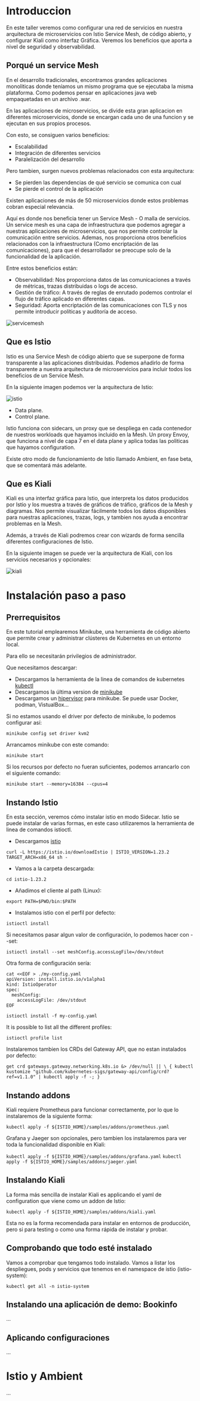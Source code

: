 # Introduccion

En este taller veremos como configurar una red de servicios en nuestra arquitectura de microservicios con Istio Service Mesh, de código abierto, y configurar Kiali como interfaz Gráfica. 
Veremos los beneficios que aporta a nivel de seguridad y observabilidad. 

## Porqué un service Mesh

En el desarrollo tradicionales, encontramos grandes aplicaciones monoliticas donde teníamos un mismo programa que se ejecutaba la misma plataforma. Como podemos pensar en aplicaciones java web empaquetadas en un archivo .war.

En las aplicaciones de microservicios, se divide esta gran aplicacion en diferentes microservicios, donde se encargan cada uno de una funcion y se ejecutan en sus propios procesos.

Con esto, se consiguen varios beneficios: 

* Escalabilidad
* Integración de diferentes servicios
* Paralelización del desarrollo

Pero tambien, surgen nuevos problemas relacionados con esta arquitectura: 

* Se pierden las dependencias de qué servicio se comunica con cual
* Se pierde el control de la aplicación

Existen aplicaciones de más de 50 microservicios donde estos problemas cobran especial relevancia. 

Aquí es donde nos beneficia tener un Service Mesh - O malla de servicios. 
Un service mesh es una capa de infraestructura que podemos agregar a nuestras aplicaciones de microservicios, que nos permite controlar la comunicación entre servicios. Ademas, nos proporciona otros beneficios relacionados con la infraestructura (Como encriptación de las comunicaciones), para que el desarrollador se preocupe solo de la funcionalidad de la aplicación. 

Entre estos beneficios están: 

* Observabilidad: Nos proporciona datos de las comunicaciones a través de métricas, trazas distribuidas o logs de acceso. 
* Gestión de tráfico: A través de reglas de enrutado podemos controlar el flujo de tráfico aplicado en diferentes capas. 
* Seguridad: Aporta encriptación de las comunicaciones con TLS y nos permite introducir políticas y auditoría de acceso. 

![servicemesh](images/service-mesh.png)

## Que es Istio

Istio es una Service Mesh de código abierto que se superpone de forma transparente a las aplicaciones distribuidas. Podemos añadirlo de forma transparente a nuestra arquitectura de microservicios para incluir todos los beneficios de un Service Mesh.

En la siguiente imagen podemos ver la arquitectura de Istio: 

![istio](images/istio-architecture.png)

* Data plane. 
* Control plane. 

Istio funciona con sidecars, un proxy que se despliega en cada contenedor de nuestros workloads que hayamos incluido en la Mesh. Un proxy Envoy, que funciona a nivel de capa 7 en el data plane y aplica todas las politicas que hayamos configuration. 

Existe otro modo de funcionamiento de Istio llamado Ambient, en fase beta, que se comentará más adelante. 

## Que es Kiali

Kiali es una interfaz gráfica para Istio, que interpreta los datos producidos por Istio y los muestra a través de gráficos de tráfico, gráficos de la Mesh y diagramas. Nos permite visualizar fácilmente todos los datos disponibles para nuestras aplicaciones, trazas, logs, y tambien nos ayuda a encontrar problemas en la Mesh. 

Además, a través de Kiali podremos crear con wizards de forma sencilla diferentes configuraciones de Istio. 

En la siguiente imagen se puede ver la arquitectura de Kiali, con los servicios necesarios y opcionales: 

![kiali](images/kiali-architecture.png)


# Instalación paso a paso 
## Prerrequisitos

En este tutorial emplearemos Minikube, una herramienta de código abierto que permite crear y administrar clústeres de Kubernetes en un entorno local. 

Para ello se necesitarán privilegios de administrador. 

Que necesitamos descargar: 

- Descargamos la herramienta de la linea de comandos de kubernetes [kubectl](https://kubernetes.io/docs/tasks/tools/#kubectl)
- Descargamos la última version de [minikube](https://kubernetes.io/docs/tasks/tools/#minikube)
- Descargamos un [hipervisor](https://minikube.sigs.k8s.io/docs/start/?arch=%2Flinux%2Fx86-64%2Fstable%2Fbinary+download#install-a-hypervisor) para minikube. Se puede usar Docker, podman, VistualBox...  

Si no estamos usando el driver por defecto de minikube, lo podemos configurar así: 

`minikube config set driver kvm2`

Arrancamos minikube con este comando: 

`minikube start`

Si los recursos por defecto no fueran suficientes, podemos arrancarlo con el siguiente comando: 

`minikube start --memory=16384 --cpus=4`

## Instando Istio

En esta sección, veremos cómo instalar istio en modo Sidecar. 
Istio se puede instalar de varias formas, en este caso utilizaremos la herramienta de linea de comandos istioctl.

- Descargamos [istio](https://istio.io/latest/docs/setup/additional-setup/download-istio-release/)
  
`curl -L https://istio.io/downloadIstio | ISTIO_VERSION=1.23.2 TARGET_ARCH=x86_64 sh -`
- Vamos a la carpeta descargada:
  
`cd istio-1.23.2`
- Añadimos el cliente al path (Linux):

`export PATH=$PWD/bin:$PATH`

- Instalamos istio con el perfil por defecto:

`istioctl install`

Si necesitamos pasar algun valor de configuración, lo podemos hacer con --set: 

`istioctl install --set meshConfig.accessLogFile=/dev/stdout`

Otra forma de configuración sería: 

```
cat <<EOF > ./my-config.yaml
apiVersion: install.istio.io/v1alpha1
kind: IstioOperator
spec:
  meshConfig:
    accessLogFile: /dev/stdout
EOF
```

`istioctl install -f my-config.yaml`

It is possible to list all the different profiles: 

`istioctl profile list` 

Instalaremos tambien los CRDs del Gateway API, que no estan instalados por defecto: 

`get crd gateways.gateway.networking.k8s.io &> /dev/null || \
{ kubectl kustomize "github.com/kubernetes-sigs/gateway-api/config/crd?ref=v1.1.0" | kubectl apply -f -; }`

## Instando addons
Kiali requiere Prometheus para funcionar correctamente, por lo que lo instalaremos de la siguiente forma: 

`kubectl apply -f ${ISTIO_HOME}/samples/addons/prometheus.yaml`

Grafana y Jaeger son opcionales, pero tambien los instalaremos para ver toda la funcionalidad disponible en Kiali: 

`kubectl apply -f ${ISTIO_HOME}/samples/addons/grafana.yaml`
`kubectl apply -f ${ISTIO_HOME}/samples/addons/jaeger.yaml`

## Instalando Kiali 
La forma más sencilla de instalar Kiali es applicando el yaml de configuration que viene como un addon de Istio: 

`kubectl apply -f ${ISTIO_HOME}/samples/addons/kiali.yaml`

Esta no es la forma recomendada para instalar en entornos de producción, pero si para testing o como una forma rápida de instalar y probar. 

## Comprobando que todo esté instalado
Vamos a comprobar que tengamos todo instalado. 
Vamos a listar los despliegues, pods y servicios que tenemos en el namespace de istio (istio-system): 

`kubectl get all -n istio-system`

## Instalando una aplicación de demo: Bookinfo
...

## Aplicando configuraciones  
...

# Istio y Ambient
...
